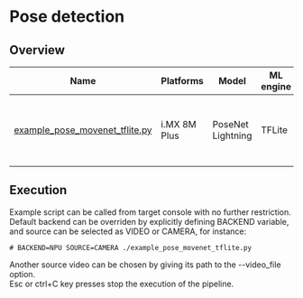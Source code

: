 # Pose detection

## Overview
Name | Platforms | Model | ML engine | Backend    | Features
--- | --- | --- | --- |------------| ---
[example_pose_movenet_tflite.py](./example_pose_movenet_tflite.py) | i.MX 8M Plus | PoseNet Lightning | TFLite | CPU<br>NPU | video file decoding<br>camera<br>gst-launch<br>python<br>

## Execution
Example script can be called from target console with no further restriction.
Default backend can be overriden by explicitly defining BACKEND variable, and source can be selected as VIDEO or CAMERA, for instance:

```
# BACKEND=NPU SOURCE=CAMERA ./example_pose_movenet_tflite.py
```
Another source video can be chosen by giving its path to the --video_file option.<br>
Esc or ctrl+C key presses stop the execution of the pipeline.
